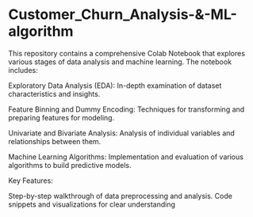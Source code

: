 # Customer_Churn_Analysis-&-ML-algorithm

This repository contains a comprehensive Colab Notebook that explores various stages of data analysis and machine learning. The notebook includes:

Exploratory Data Analysis (EDA): In-depth examination of dataset characteristics and insights.

Feature Binning and Dummy Encoding: Techniques for transforming and preparing features for modeling.

Univariate and Bivariate Analysis: Analysis of individual variables and relationships between them.

Machine Learning Algorithms: Implementation and evaluation of various algorithms to build predictive models.


Key Features:

Step-by-step walkthrough of data preprocessing and analysis.
Code snippets and visualizations for clear understanding
